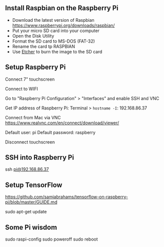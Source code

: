 Install Raspbian on the Raspberry Pi
------------------------------------

- Download the latest version of Raspbian
https://www.raspberrypi.org/downloads/raspbian/
- Put your micro SD card into your computer
- Open the Disk Utility
- Format the SD card to MS-DOS (FAT-32) 
- Rename the card tp RASPBIAN
- Use [Etcher](https://etcher.io/) to burn the image to the SD card


Setup Raspberry Pi
------------------

Connect 7" touchscreen

Connect to WIFI

Go to "Raspberry Pi Configuration" > "Interfaces" and enable SSH and VNC

Get IP address of Raspberry Pi:
Terminal > `hostname -I`: 192.168.86.37

Connect from Mac via VNC
https://www.realvnc.com/en/connect/download/viewer/

Default user: pi
Default password: raspberry

Disconnect touchscreen


SSH into Raspberry Pi
---------------------

ssh pi@192.168.86.37


Setup TensorFlow
----------------

https://github.com/samjabrahams/tensorflow-on-raspberry-pi/blob/master/GUIDE.md

sudo apt-get update


Some Pi wisdom
--------------

sudo raspi-config
sudo poweroff
sudo reboot
